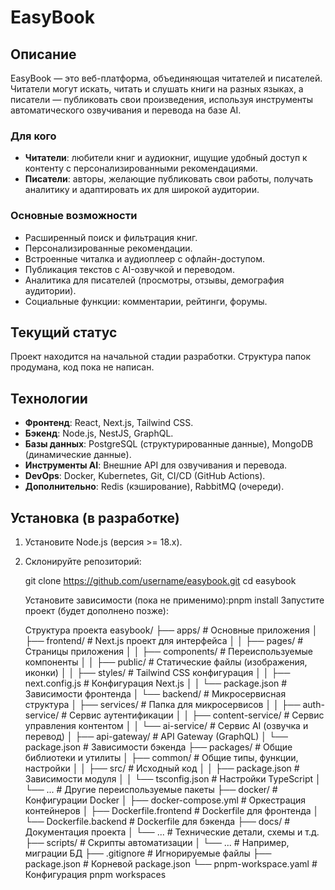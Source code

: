 # EasyBook

## Описание

EasyBook — это веб-платформа, объединяющая читателей и писателей. Читатели могут искать, читать и слушать книги на разных языках, а писатели — публиковать свои произведения, используя инструменты автоматического озвучивания и перевода на базе AI.

### Для кого

- **Читатели**: любители книг и аудиокниг, ищущие удобный доступ к контенту с персонализированными рекомендациями.
- **Писатели**: авторы, желающие публиковать свои работы, получать аналитику и адаптировать их для широкой аудитории.

### Основные возможности

- Расширенный поиск и фильтрация книг.
- Персонализированные рекомендации.
- Встроенные читалка и аудиоплеер с офлайн-доступом.
- Публикация текстов с AI-озвучкой и переводом.
- Аналитика для писателей (просмотры, отзывы, демография аудитории).
- Социальные функции: комментарии, рейтинги, форумы.

## Текущий статус

Проект находится на начальной стадии разработки. Структура папок продумана, код пока не написан.

## Технологии

- **Фронтенд**: React, Next.js, Tailwind CSS.
- **Бэкенд**: Node.js, NestJS, GraphQL.
- **Базы данных**: PostgreSQL (структурированные данные), MongoDB (динамические данные).
- **Инструменты AI**: Внешние API для озвучивания и перевода.
- **DevOps**: Docker, Kubernetes, Git, CI/CD (GitHub Actions).
- **Дополнительно**: Redis (кэширование), RabbitMQ (очереди).

## Установка (в разработке)

1. Установите Node.js (версия >= 18.x).

2. Склонируйте репозиторий:

   git clone https://github.com/username/easybook.git
   cd easybook

   Установите зависимости (пока не применимо):pnpm install
   Запустите проект (будет дополнено позже):

   Структура проекта
   easybook/
   ├── apps/ # Основные приложения
   │ ├── frontend/ # Next.js проект для интерфейса
   │ │ ├── pages/ # Страницы приложения
   │ │ ├── components/ # Переиспользуемые компоненты
   │ │ ├── public/ # Статические файлы (изображения, иконки)
   │ │ ├── styles/ # Tailwind CSS конфигурация
   │ │ ├── next.config.js # Конфигурация Next.js
   │ │ └── package.json # Зависимости фронтенда
   │ └── backend/ # Микросервисная структура
   │ ├── services/ # Папка для микросервисов
   │ │ ├── auth-service/ # Сервис аутентификации
   │ │ ├── content-service/ # Сервис управления контентом
   │ │ └── ai-service/ # Сервис AI (озвучка и перевод)
   │ ├── api-gateway/ # API Gateway (GraphQL)
   │ └── package.json # Зависимости бэкенда
   ├── packages/ # Общие библиотеки и утилиты
   │ ├── common/ # Общие типы, функции, настройки
   │ │ ├── src/ # Исходный код
   │ │ ├── package.json # Зависимости модуля
   │ │ └── tsconfig.json # Настройки TypeScript
   │ └── ... # Другие переиспользуемые пакеты
   ├── docker/ # Конфигурации Docker
   │ ├── docker-compose.yml # Оркестрация контейнеров
   │ ├── Dockerfile.frontend # Dockerfile для фронтенда
   │ └── Dockerfile.backend # Dockerfile для бэкенда
   ├── docs/ # Документация проекта
   │ └── ... # Технические детали, схемы и т.д.
   ├── scripts/ # Скрипты автоматизации
   │ └── ... # Например, миграции БД
   ├── .gitignore # Игнорируемые файлы
   ├── package.json # Корневой package.json
   └── pnpm-workspace.yaml # Конфигурация pnpm workspaces
